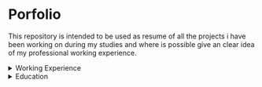 # Porfolio
This repository is intended to be used as resume of all the projects i have been working on during my studies and where is possible give an clear idea of my professional working experience.

<details>
  <summary>Working Experience</summary>

   <details>
    <summary>Computer Vision</summary>
  </details>

  <details>
    <summary>Machine Learning</summary>
  </details>
  
</details>





<details>
  <summary>Education</summary>
    
  <details>
    <summary>NLP</summary>
  </details>

  <details>
    <summary>Computer Vsion</summary>
  </details>
  
  
  <details>
    <summary>Control Problem</summary>
  </details>
  
  
   <details>
    <summary>Control Problem</summary>
  </details>
  
      
    
 
     
</details>






